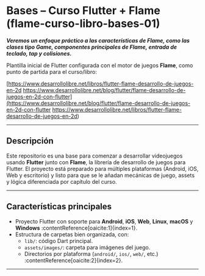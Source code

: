 # Bases – Curso Flutter + Flame (flame-curso-libro-bases-01)

***Veremos un enfoque práctico a las características de Flame, como las clases tipo Game, componentes principales de Flame, entrada de teclado, tap y colisiones.***

Plantilla inicial de Flutter configurada con el motor de juegos **Flame**, como punto de partida para el curso/libro:

[https://www.desarrollolibre.net/libros/flutter-flame-desarrollo-de-juegos-en-2d
https://www.desarrollolibre.net/blog/flutter/flame-desarrollo-de-juegos-en-2d-con-flutter](https://www.desarrollolibre.net/blog/flutter/flame-desarrollo-de-juegos-en-2d-con-flutter
https://www.desarrollolibre.net/libros/flutter-flame-desarrollo-de-juegos-en-2d)

---

##  Descripción

Este repositorio es una base para comenzar a desarrollar videojuegos usando **Flutter** junto con **Flame**, la librería de desarrollo de juegos para Flutter. El proyecto está preparado para múltiples plataformas (Android, iOS, Web y escritorio) y listo para que se le añadan mecánicas de juego, assets y lógica diferenciada por capítulo del curso.

---

##  Características principales

- Proyecto Flutter con soporte para **Android**, **iOS**, **Web**, **Linux**, **macOS** y **Windows** :contentReference[oaicite:1]{index=1}.  
- Estructura de carpetas bien organizada, con:
  - `lib/`: código Dart principal.
  - `assets/images/`: carpeta para imágenes del juego.
  - Directorios por plataforma (`android/`, `ios/`, `web/`, etc.) :contentReference[oaicite:2]{index=2}.

---
